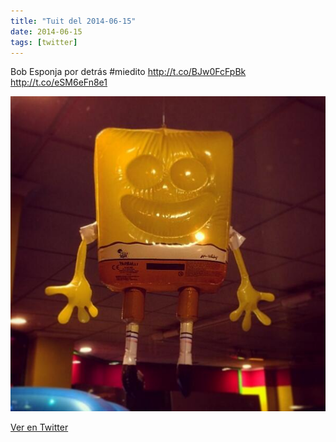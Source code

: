 ```yaml
---
title: "Tuit del 2014-06-15"
date: 2014-06-15
tags: [twitter]
---
```


Bob Esponja por detrás #miedito http://t.co/BJw0FcFpBk http://t.co/eSM6eFn8e1

![Imagen](/assets/images/478273894336712704-BqMrkqFIYAAC9kD.jpg)

[Ver en Twitter](https://twitter.com/i/web/status/478273894336712704)
